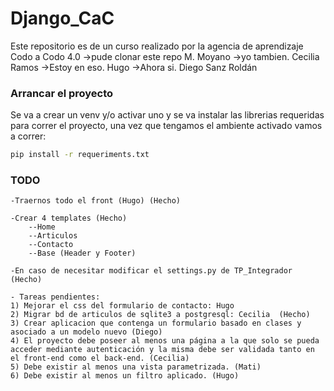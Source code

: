 # Django_CaC
Este repositorio es de un curso realizado por la agencia de aprendizaje Codo a Codo 4.0
->pude clonar este repo M. Moyano
->yo tambien. Cecilia Ramos
->Estoy en eso. Hugo
->Ahora si. Diego Sanz Roldán

### Arrancar el proyecto
Se va a crear un venv y/o activar uno y se va instalar las librerias requeridas para correr el proyecto,
una vez que tengamos el ambiente activado vamos a correr:

```bash
pip install -r requeriments.txt
```

### TODO 
    -Traernos todo el front (Hugo) (Hecho)

    -Crear 4 templates (Hecho)
        --Home
        --Articulos
        --Contacto
        --Base (Header y Footer)

    -En caso de necesitar modificar el settings.py de TP_Integrador (Hecho)

    - Tareas pendientes:
    1) Mejorar el css del formulario de contacto: Hugo
    2) Migrar bd de articulos de sqlite3 a postgresql: Cecilia  (Hecho)
    3) Crear aplicacion que contenga un formulario basado en clases y asociado a un modelo nuevo (Diego)
    4) El proyecto debe poseer al menos una página a la que solo se pueda acceder mediante autenticación y la misma debe ser validada tanto en el front-end como el back-end. (Cecilia)
    5) Debe existir al menos una vista parametrizada. (Mati)
    6) Debe existir al menos un filtro aplicado. (Hugo)
